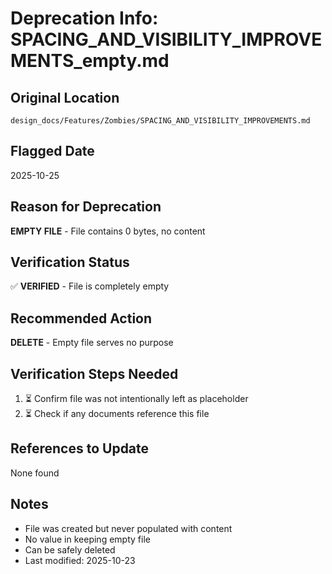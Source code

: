 # Deprecation Info: SPACING_AND_VISIBILITY_IMPROVEMENTS_empty.md

## Original Location

`design_docs/Features/Zombies/SPACING_AND_VISIBILITY_IMPROVEMENTS.md`

## Flagged Date

2025-10-25

## Reason for Deprecation

**EMPTY FILE** - File contains 0 bytes, no content

## Verification Status

✅ **VERIFIED** - File is completely empty

## Recommended Action

**DELETE** - Empty file serves no purpose

## Verification Steps Needed

1. ⏳ Confirm file was not intentionally left as placeholder
2. ⏳ Check if any documents reference this file

## References to Update

None found

## Notes

- File was created but never populated with content
- No value in keeping empty file
- Can be safely deleted
- Last modified: 2025-10-23
